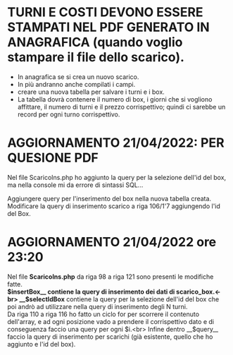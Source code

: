 # TURNI E COSTI DEVONO ESSERE STAMPATI NEL PDF GENERATO IN ANAGRAFICA (quando voglio stampare il file dello scarico).
- In anagrafica se si crea un nuovo scarico.
- In più andranno anche compilati i campi.
- creare una nuova tabella per salvare i turni e i box.
- La tabella dovrà contenere il numero di box, i giorni che si vogliono affittare, il numero di turni e il prezzo corrispettivo; quindi ci sarebbe un record per ogni turno corrispettivo.

# AGGIORNAMENTO 21/04/2022: PER QUESIONE PDF
Nel file ScaricoIns.php ho aggiunto la query per la selezione dell'id del box, ma nella console mi da errore di sintassi SQL...

Aggiungere query per l'inserimento del box nella nuova tabella creata.
Modificare la query di inserimento scarico a riga 106/1'7 aggiungendo l'id del Box.

# AGGIORNAMENTO 21/04/2022 ore 23:20
Nel file __ScaricoIns.php__ da riga 98 a riga 121 sono presenti le modifiche fatte.<br>
__$insertBox__ contiene la query di inserimento dei dati di scarico_box.<-br>
__$selectIdBox__ contiene la query per la selezione dell'id del box che poi andrò ad utilizzare nella query di inserimento degli N turni.<br>
Da riga 110 a riga 116 ho fatto un ciclo for per scorrere il contenuto dell'array, e ad ogni posizione vado a prendere il corrispettivo dato e di conseguenza faccio una query per ogni $i.<br>
Infine dentro __$query__ faccio la query di inserimento per scarichi (già esistente, quello che ho aggiunto e l'id del box).
